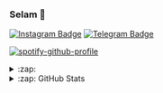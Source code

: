 ### Selam 👋

[![Instagram Badge](https://img.shields.io/badge/-Instagram-000?style=quare&labelColor=000&logo=Instagram&logoColor=white&link=https://instagram.com/ama_hocaam?igshid=YmMyMTA2M2Y=)](https://instagram.com/ama_hocaam?igshid=YmMyMTA2M2Y=)
[![Telegram Badge](https://img.shields.io/badge/-Telegram-blue?style=flat-quare&labelColor=dark_blue&logo=Telegram&logoColor=dark_blue&link=t.me/PlutoOwner)](https://t.me/PlutoOwner)

[![spotify-github-profile](https://spotify-github-profile.vercel.app/api/view?uid=i278g9oqpyy68ogf8m3no8rcs&cover_image=true&theme=default&bar_color_cover=false)](https://open.spotify.com/user/i278g9oqpyy68ogf8m3no8rcs?si=723cc2e2199a423c)


<details>
  <summary>:zap: </summary>
  

[<img src="https://camo.githubusercontent.com/992babdffd8c74a1502de375fbdf7e4d54773242/68747470733a2f2f6d656469612e67697068792e636f6d2f6d656469612f53576f536b4e36447854737a71494b4571762f67697068792e676966" url="https://github.com/PlutoOwner" width="250px">](https://github.com/PlutoOwner)
  
[![Hits](https://hits.seeyoufarm.com/api/count/incr/badge.svg?url=https://github.com/PlutoOwner&count_bg=%231EE510&title_bg=%23555555&icon=&icon_color=%23931414&title=account+views&edge_flat=true)](https://github.com/PlutoOwner)

</details>

<details>
  <summary>:zap: GitHub Stats</summary>

[![PlutoOwner's github stats](https://github-readme-stats.vercel.app/api?username=PlutoOwner&show_icons=true&theme=radical&count_private=true)](https://github.com/PlutoOwner)
  
[![Top Langs](https://github-readme-stats.vercel.app/api/top-langs/?username=PlutoOwner&layout=compact&theme=radical)](https://github.com/PlutoOwner)

## [<img src="https://media.giphy.com/media/VgCDAzcKvsR6OM0uWg/giphy.gif" width="50">](https://github.com/PlutoOwner) Profilime Bakmışken Takip Etsen Ne Güzel Olur?? :)</img> 
